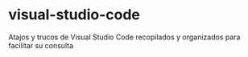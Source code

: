 # visual-studio-code
Atajos y trucos de Visual Studio Code recopilados y organizados para facilitar su consulta

